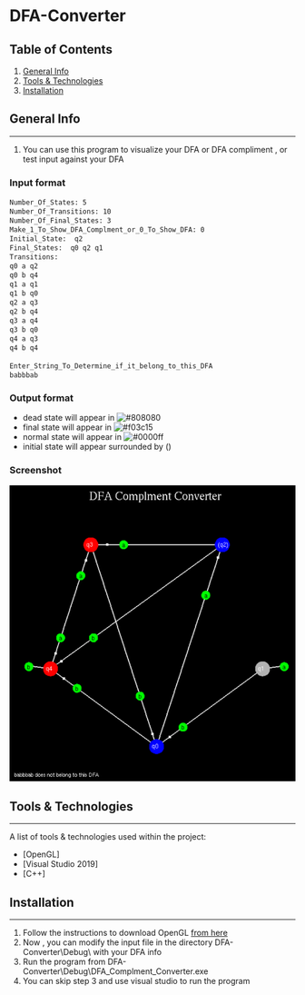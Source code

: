 # DFA-Converter

## Table of Contents
<a name="general-info"></a>
1. [General Info](#general-info)
<a name="Tools-&-Technologies"></a>
2. [Tools & Technologies](#Tools-&-Technologies)
<a name="installation"></a>
3. [Installation](#installation)

## General Info
***
1. You can use this program to visualize your DFA or DFA compliment , or test input against your DFA


### Input format ###

```
Number_Of_States: 5  
Number_Of_Transitions: 10    
Number_Of_Final_States: 3    
Make_1_To_Show_DFA_Complment_or_0_To_Show_DFA: 0  
Initial_State:  q2  
Final_States:  q0 q2 q1  
Transitions:  
q0 a q2  
q0 b q4  
q1 a q1  
q1 b q0  
q2 a q3  
q2 b q4  
q3 a q4  
q3 b q0  
q4 a q3  
q4 b q4  

Enter_String_To_Determine_if_it_belong_to_this_DFA  
babbbab   
```


### Output format ###
* dead state will appear in ![#808080](https://via.placeholder.com/15/808080/000000?text=+)  
* final state will appear in ![#f03c15](https://via.placeholder.com/15/f03c15/000000?text=+)  
* normal state will appear in ![#0000ff](https://via.placeholder.com/15/0000ff/000000?text=+)  
* initial state will appear surrounded by ()  
         


### Screenshot
![Image text](/outputDfa.png)


## Tools & Technologies
***
A list of tools & technologies used within the project:
* [OpenGL]
* [Visual Studio 2019]
* [C++]


## Installation
***
1. Follow the instructions to download OpenGL <a href='https://www.absingh.com/opengl/?fbclid=IwAR2xf5aTrp2fcqd0MSfkgOC5UHih77r5FRBJ4lLc2BZxVawnbeIYYWU86Jg'>from here</a>
2. Now , you can modify the input file in the directory DFA-Converter\Debug\  with your DFA info
3. Run the program from DFA-Converter\Debug\DFA_Complment_Converter.exe
4. You can skip step 3 and use visual studio to run the program



